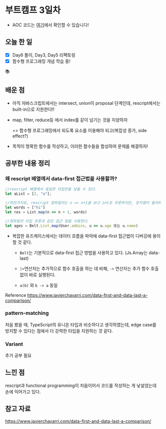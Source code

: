 # 부트캠프 3일차

- AOC 코드는 [여기](https://github.com/WooWan/bootcamp-aoc/blob/main/rescript/src/Week1/Year2020Day6.res)에서 확인할 수 있습니다!

## 오늘 한 일

- [x] Day6 풀이, Day3, Day5 리팩토링
- [x] 함수형 프로그래밍 개념 학습 중!

📚

## 배운 점

- 아직 자바스크립트에서는 intersect, union이 proposal 단계인데, rescript에서는 built-in으로 지원한다!!

- map, filter, reduce등 에서 index를 같이 넘기는 것을 지양하자

  => 함수형 프로그래밍에서 되도록 요소를 이용해야 되고(복잡성 증가, side effect?)

- 목적이 명확한 함수를 작성하고, 이러한 함수들을 합성하여 문제를 해결하자!

## 공부한 내용 정리

### 왜 rescript 배열에서 data-first 접근법을 사용할까?

```javascript
//rescript 배열에서 동일한 타입만을 넣을 수 있다.
let aList = [2, "a"];

//마찬가지로, rescript 컴파일러는 n => n+1을 보고 int로 추론하지만, 문자열이 들어와서 에러를 발생시킨다.
let words = ["hi"]
let res = List.map(n => n + 1, words)

//컴파일러 타입 추론과 같은 접근 법을 사용한다.
let ages = Belt.List.map(User.admins, u => u.age 또는 u.name)
```

- 복잡한 유즈케이스에서는 데이터 흐름을 파악에 data-first 접근법이 디버깅에 용이할 것 같다.

  - `Belt`는 기본적으로 data-first 접근 방법을 사용하고 있다. (Js.Array는 data-last)

  - `|>`연산자는 추가적으로 함수 호출을 하는 데 비해, `->` 연산자는 추가 함수 호출 없이 바로 실행된다.
  - `a(b)` 와 `b -> a` 동일

Reference https://www.javierchavarri.com/data-first-and-data-last-a-comparison/

### pattern-matching

처음 봤을 때, TypeScript의 유니온 타입과 비슷하다고 생각하였는데, edge case를 방지할 수 있다는 점에서 더 강력한 타입을 지원하는 것 같다.

### Variant

추가 공부 필요

## 느낀 점

rescript과 functional programming이 처음이어서 코드를 작성하는 게 낯설었는데 손에 익어가고 있다.

## 참고 자료

https://www.javierchavarri.com/data-first-and-data-last-a-comparison/

